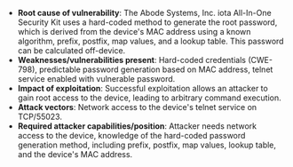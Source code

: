 - **Root cause of vulnerability**: The Abode Systems, Inc. iota All-In-One Security Kit uses a hard-coded method to generate the root password, which is derived from the device's MAC address using a known algorithm, prefix, postfix, map values, and a lookup table. This password can be calculated off-device.
- **Weaknesses/vulnerabilities present**: Hard-coded credentials (CWE-798), predictable password generation based on MAC address, telnet service enabled with vulnerable password.
- **Impact of exploitation**: Successful exploitation allows an attacker to gain root access to the device, leading to arbitrary command execution.
- **Attack vectors**: Network access to the device's telnet service on TCP/55023.
- **Required attacker capabilities/position**: Attacker needs network access to the device, knowledge of the hard-coded password generation method, including prefix, postfix, map values, lookup table, and the device's MAC address.